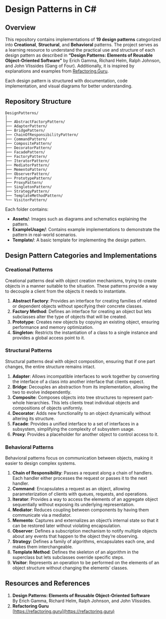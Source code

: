 # Design Patterns in C#

## Overview

This repository contains implementations of **19 design patterns** categorized into **Creational**, **Structural**, and **Behavioral** patterns. The project serves as a learning resource to understand the practical use and structure of each design pattern as described in **“Design Patterns: Elements of Reusable Object-Oriented Software”** by Erich Gamma, Richard Helm, Ralph Johnson, and John Vlissides (Gang of Four). Additionally, it is inspired by explanations and examples from [Refactoring.Guru](https://refactoring.guru).

Each design pattern is structured with documentation, code implementation, and visual diagrams for better understanding.

## Repository Structure
```
DesignPatterns/
│
├── AbstractFactoryPattern/
├── AdapterPattern/
├── BridgePattern/
├── ChainOfResponsibilityPattern/
├── CommandPattern/
├── CompositePattern/
├── DecoratorPattern/
├── FacadePattern/
├── FactoryPattern/
├── IteratorPattern/
├── MediatorPattern/
├── MementoPattern/
├── ObserverPattern/
├── PrototypePattern/
├── ProxyPattern/
├── SingletonPattern/
├── StrategyPattern/
├── TemplateMethodPattern/
└── VisitorPattern/
```

Each folder contains:
- **Assets/**: Images such as diagrams and schematics explaining the pattern.
- **ExampleUsage/**: Contains example implementations to demonstrate the pattern in real-world scenarios.
- **Template/**: A basic template for implementing the design pattern.

## Design Pattern Categories and Implementations

### **Creational Patterns**
Creational patterns deal with object creation mechanisms, trying to create objects in a manner suitable to the situation. These patterns provide a way to decouple a client from the objects it needs to instantiate.

1. **Abstract Factory**: Provides an interface for creating families of related or dependent objects without specifying their concrete classes.
2. **Factory Method**: Defines an interface for creating an object but lets subclasses alter the type of objects that will be created.
3. **Prototype**: Creates new objects by copying an existing object, ensuring performance and memory optimization.
4. **Singleton**: Restricts the instantiation of a class to a single instance and provides a global access point to it.

### **Structural Patterns**
Structural patterns deal with object composition, ensuring that if one part changes, the entire structure remains intact.

1. **Adapter**: Allows incompatible interfaces to work together by converting the interface of a class into another interface that clients expect.
2. **Bridge**: Decouples an abstraction from its implementation, allowing the two to evolve independently.
3. **Composite**: Composes objects into tree structures to represent part-whole hierarchies. This lets clients treat individual objects and compositions of objects uniformly.
4. **Decorator**: Adds new functionality to an object dynamically without altering its structure.
5. **Facade**: Provides a unified interface to a set of interfaces in a subsystem, simplifying the complexity of subsystem usage.
6. **Proxy**: Provides a placeholder for another object to control access to it.

### **Behavioral Patterns**
Behavioral patterns focus on communication between objects, making it easier to design complex systems.

1. **Chain of Responsibility**: Passes a request along a chain of handlers. Each handler either processes the request or passes it to the next handler.
2. **Command**: Encapsulates a request as an object, allowing parameterization of clients with queues, requests, and operations.
3. **Iterator**: Provides a way to access the elements of an aggregate object sequentially without exposing its underlying representation.
4. **Mediator**: Reduces coupling between components by having them communicate via a mediator.
5. **Memento**: Captures and externalizes an object’s internal state so that it can be restored later without violating encapsulation.
6. **Observer**: Defines a subscription mechanism to notify multiple objects about any events that happen to the object they’re observing.
7. **Strategy**: Defines a family of algorithms, encapsulates each one, and makes them interchangeable.
8. **Template Method**: Defines the skeleton of an algorithm in the superclass but lets subclasses override specific steps.
9. **Visitor**: Represents an operation to be performed on the elements of an object structure without changing the elements’ classes.

## Resources and References
1. **Design Patterns: Elements of Reusable Object-Oriented Software**  
   By Erich Gamma, Richard Helm, Ralph Johnson, and John Vlissides.  
2. **Refactoring Guru**  
   [https://refactoring.guru](https://refactoring.guru)
